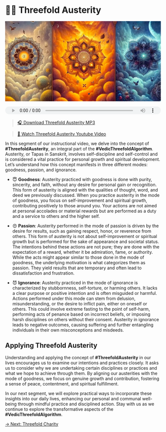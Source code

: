 # 🧘‍♂️ Threefold Austerity

![Threefold Austerity](../img/ins-threefold-austerity.png)

<audio src="https://indra.team/audio/indra/threefold-austerity.mp3" controls style="width:100%;height:25px"></audio>

> [🎧 Download Threefold Austerity MP3](https://indra.team/audio/indra/threefold-austerity.mp3)

> [🍿 Watch Threefold Austerity Youtube Video](https://youtu.be/auXshIRv9bk)

In this segment of our instructional video, we delve into the concept of **#ThreefoldAusterity**, an integral part of the **#VedicThreefoldAlgorithm**. Austerity, or Tapas in Sanskrit, involves self-discipline and self-control and is considered a vital practice for personal growth and spiritual development. Let’s understand how this concept manifests in three different modes: goodness, passion, and ignorance.

  - 😇 **Goodness**: Austerity practiced with goodness is done with purity, sincerity, and faith, without any desire for personal gain or recognition. This form of austerity is aligned with the qualities of thought, word, and deed we previously discussed. When you practice austerity in the mode of goodness, you focus on self-improvement and spiritual growth, contributing positively to those around you. Your actions are not aimed at personal accolades or material rewards but are performed as a duty and a service to others and the higher self.

  - 😍 **Passion**: Austerity performed in the mode of passion is driven by the desire for results, such as gaining respect, honor, or reverence from others. This form of austerity is not about self-improvement or spiritual growth but is performed for the sake of appearance and societal status. The intentions behind these actions are not pure; they are done with the expectation of a reward, whether it be admiration, fame, or authority. While the acts might appear similar to those done in the mode of goodness, the underlying motivation is what categorizes them as passion. They yield results that are temporary and often lead to dissatisfaction and frustration.

  - 😈 **Ignorance**: Austerity practiced in the mode of ignorance is characterized by stubbornness, self-torture, or harming others. It lacks a clear purpose or positive intention and is often misguided or harmful. Actions performed under this mode can stem from delusion, misunderstanding, or the desire to inflict pain, either on oneself or others. This could involve extreme fasting to the point of self-harm, performing acts of penance based on incorrect beliefs, or imposing harsh disciplines on others without their consent. Austerity in ignorance leads to negative outcomes, causing suffering and further entangling individuals in their own misconceptions and misdeeds.

## Applying Threefold Austerity

Understanding and applying the concept of **#ThreefoldAusterity** in our lives encourages us to examine our intentions and practices closely. It asks us to consider why we are undertaking certain disciplines or practices and what we hope to achieve through them. By aligning our austerities with the mode of goodness, we focus on genuine growth and contribution, fostering a sense of peace, contentment, and spiritual fulfillment.

In our next segment, we will explore practical ways to incorporate these insights into our daily lives, enhancing our personal and communal well-being through mindful practice and disciplined action. Stay with us as we continue to explore the transformative aspects of the **#VedicThreefoldAlgorithm**.

[→ Next: Threefold Charity](threefold-charity.md)

